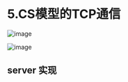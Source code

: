 # 5.CS模型的TCP通信 

![image](https://user-images.githubusercontent.com/58176267/175802005-91bdb8ed-e82b-405e-ab90-af06e6002102.png)  


![image](https://user-images.githubusercontent.com/58176267/175802071-a533274f-39e1-4d96-9744-247d2c6cafcc.png)



## server 实现  

```c

```
